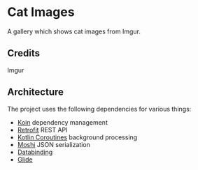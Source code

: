# Cat Images
A gallery which shows cat images from Imgur.

## Credits
Imgur

## Architecture
The project uses the following dependencies for various things:
- [Koin](https://insert-koin.io/) dependency management
- [Retrofit](https://square.github.io/retrofit/) REST API 
- [Kotlin Coroutines](https://kotlinlang.org/docs/reference/coroutines-overview.html) background processing
- [Moshi](https://github.com/square/moshi) JSON serialization
- [Databinding](https://developer.android.com/topic/libraries/data-binding/) 
- [Glide](https://github.com/bumptech/glide) 

